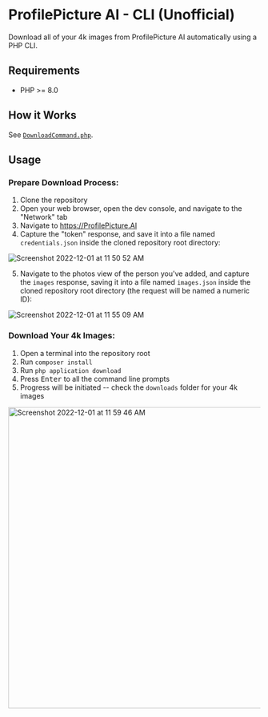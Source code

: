 # ProfilePicture AI - CLI (Unofficial)

Download all of your 4k images from ProfilePicture AI automatically using a PHP CLI.

## Requirements

- PHP >= 8.0

## How it Works

See [`DownloadCommand.php`](https://github.com/stevebauman/profilepicture-cli/blob/master/app/Commands/DownloadCommand.php).

## Usage

### Prepare Download Process:

1. Clone the repository
2. Open your web browser, open the dev console, and navigate to the "Network" tab
3. Navigate to https://ProfilePicture.AI
4. Capture the "token" response, and save it into a file named `credentials.json` inside the cloned repository root directory:

![Screenshot 2022-12-01 at 11 50 52 AM](https://user-images.githubusercontent.com/6421846/205112339-3d452858-dac1-425b-ba95-0cea67a8065f.png)

5. Navigate to the photos view of the person you've added, and capture the `images` response, saving it into a file named `images.json` inside the cloned repository root directory (the request will be named a numeric ID):

![Screenshot 2022-12-01 at 11 55 09 AM](https://user-images.githubusercontent.com/6421846/205112981-e72ea1f9-88ee-4806-80a3-31bd3e82b21e.png)

### Download Your 4k Images:

1. Open a terminal into the repository root
2. Run `composer install`
3. Run `php application download`
5. Press <kbd>Enter</kbd> to all the command line prompts
6. Progress will be initiated -- check the `downloads` folder for your 4k images

<img width="601" alt="Screenshot 2022-12-01 at 11 59 46 AM" src="https://user-images.githubusercontent.com/6421846/205113859-ac55d901-7d0d-4907-b866-d4b0e3e7aa23.png">
